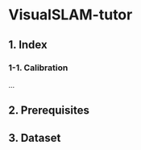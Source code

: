 # VisualSLAM-tutor
## 1. Index
### 1-1. Calibration
...
## 2. Prerequisites
<!-- ROS-noetic, OpenCV, Eigen, Ceres -->
## 3. Dataset
<!-- Kitti ->
